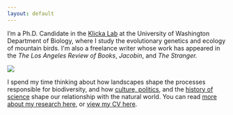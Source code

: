 ```yaml
---
layout: default
--- 
```


I’m a Ph.D. Candidate in the [Klicka Lab](https://klickalab.com/) at the University of Washington Department of Biology,
where I study the evolutionary genetics and ecology of mountain birds. I'm also a freelance writer whose
work has appeared in the *The Los Angeles Review of Books*, 
*Jacobin*, and *The Stranger.*

![](/images/mfdove.jpg)
  
I spend my time thinking about how landscapes shape the processes responsible for 
biodiversity, and how [culture, politics](http://www.thestranger.com/authors/23759410/ethan-linck), and the [history of science](http://www.hypocritereader.com/59/mayr) 
shape our relationship with the natural world. You can read [more about my research here](research), or [view my CV here](cv). 
